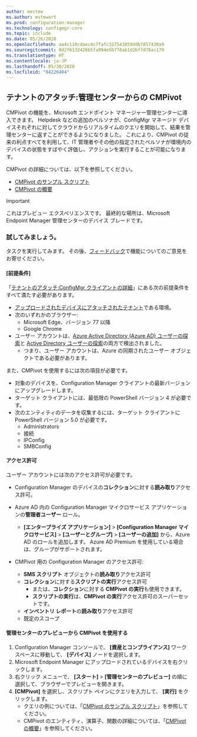 ```yaml
---
author: mestew
ms.author: mstewart
ms.prod: configuration-manager
ms.technology: configmgr-core
ms.topic: include
ms.date: 05/26/2020
ms.openlocfilehash: aa4c110cdaec4c7fafc327543059ddb7857430a9
ms.sourcegitcommit: 0d2f6132428b5fa994e5b770ab1d2bf7d78ac179
ms.translationtype: HT
ms.contentlocale: ja-JP
ms.lasthandoff: 05/30/2020
ms.locfileid: "84226404"
---
```

## <a name="tenant-attach-cmpivot-from-the-admin-center"></a><a name="bkmk_cmpivot"></a> テナントのアタッチ:管理センターからの CMPivot
<!--6024392-->
CMPivot の機能を、Microsoft エンドポイント マネージャー管理センターに導入できます。 Helpdesk などの追加のペルソナが、ConfigMgr マネージド デバイスそれぞれに対してクラウドからリアルタイムのクエリを開始して、結果を管理センターに返すことができるようになりました。 これにより、CMPivot の従来の利点すべてを利用して、IT 管理者やその他の指定されたペルソナが環境内のデバイスの状態をすばやく評価し、アクションを実行することが可能になります。

CMPivot の詳細については、以下を参照してください。
- [CMPivot のサンプル スクリプト](../../../../../tenant-attach/cmpivot-samples-attached.md)
- [CMPivot の概要](../../../../../tenant-attach/cmpivot-overview-attached.md)

> [!Important]
> これはプレビュー エクスペリエンスです。 最終的な場所は、Microsoft Endpoint Manager 管理センターのデバイス ブレードです。

### <a name="try-it-out"></a>試してみましょう。

タスクを実行してみます。 その後、[フィードバック](../../technical-preview-2003.md#bkmk_feedback)で機能についてのご意見をお寄せください。

#### <a name="prerequisites"></a>[前提条件]

「[テナントのアタッチ:ConfigMgr クライアントの詳細](../../technical-preview-2004.md#bkmk_mem)」にある次の前提条件をすべて満たす必要があります。

- [アップロードされたデバイスにアタッチされたテナント](../../../../../tenant-attach/device-sync-actions.md)である環境。
- 次のいずれかのブラウザー:
  - Microsoft Edge、バージョン 77 以降
  - Google Chrome
- ユーザー アカウントは、[Azure Active Directory (Azure AD) ユーザーの探索](../../../../servers/deploy/configure/about-discovery-methods.md#azureaddisc)と [Active Directory ユーザーの探索](../../../../servers/deploy/configure/about-discovery-methods.md#bkmk_aboutUser)の両方で検出されました。
  - つまり、ユーザー アカウントは、Azure の同期されたユーザー オブジェクトである必要があります。

また、CMPivot を使用するには次の項目が必要です。

- 対象のデバイスを、Configuration Manager クライアントの最新バージョンにアップグレードします。  
- ターゲット クライアントには、最低限の PowerShell バージョン 4 が必要です。
- 次のエンティティのデータを収集するには、ターゲット クライアントに PowerShell バージョン 5.0 が必要です。  
  - Administrators
  - 接続
  - IPConfig
  - SMBConfig

#### <a name="permissions"></a>アクセス許可

ユーザー アカウントには次のアクセス許可が必要です。

- Configuration Manager のデバイスの**コレクション**に対する**読み取り**アクセス許可。
- Azure AD 内の Configuration Manager マイクロサービス アプリケーションの**管理者ユーザー** ロール。
  - **[エンタープライズ アプリケーション]**  >  **[Configuration Manager マイクロサービス]**  >  **[ユーザーとグループ]**  >  **[ユーザーの追加]** から、Azure AD のロールを追加します。 Azure AD Premium を使用している場合は、グループがサポートされます。

- CMPivot 用の Configuration Manager のアクセス許可:
  - **SMS スクリプト** オブジェクトの**読み取り**アクセス許可
  - **コレクション**に対する**スクリプトの実行**アクセス許可
    - または、**コレクション**に対する **CMPivot の実行**も使用できます。
    - **スクリプトの実行**は、**CMPivot の実行**アクセス許可のスーパーセットです。
  - **インベントリ レポート**の**読み取り**アクセス許可
  - 既定のスコープ

#### <a name="use-cmpivot-from-the-admin-center-preview"></a>管理センターのプレビューから CMPivot を使用する

1. Configuration Manager コンソールで、 **[資産とコンプライアンス]** ワークスペースに移動して、 **[デバイス]** ノードを選択します。
1. Microsoft Endpoint Manager にアップロードされているデバイスを右クリックします。
1. 右クリック メニューで、 **[スタート]**  >  **[管理センターのプレビュー]** の順に選択して、ブラウザーでプレビューを開きます。
2. **[CMPivot]** を選択し、スクリプト ペインにクエリを入力して、 **[実行]** をクリックします。
   - クエリの例については、「[CMPivot のサンプル スクリプト](../../../../../tenant-attach/cmpivot-samples-attached.md)」を参照してください。
   -  CMPivot のエンティティ、演算子、関数の詳細については、「[CMPivot の概要](../../../../../tenant-attach/cmpivot-overview-attached.md)」を参照してください。

